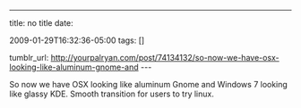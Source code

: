 ---
title: no title
date:

 2009-01-29T16:32:36-05:00 
tags:  []

tumblr_url:
http://yourpalryan.com/post/74134132/so-now-we-have-osx-looking-like-aluminum-gnome-and
\-\--

So now we have OSX looking like aluminum Gnome and Windows 7 looking
like glassy KDE. Smooth transition for users to try linux.
